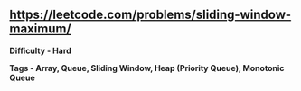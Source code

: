 ## https://leetcode.com/problems/sliding-window-maximum/

**Difficulty - Hard**

**Tags - Array, Queue, Sliding Window, Heap (Priority Queue), Monotonic Queue**
